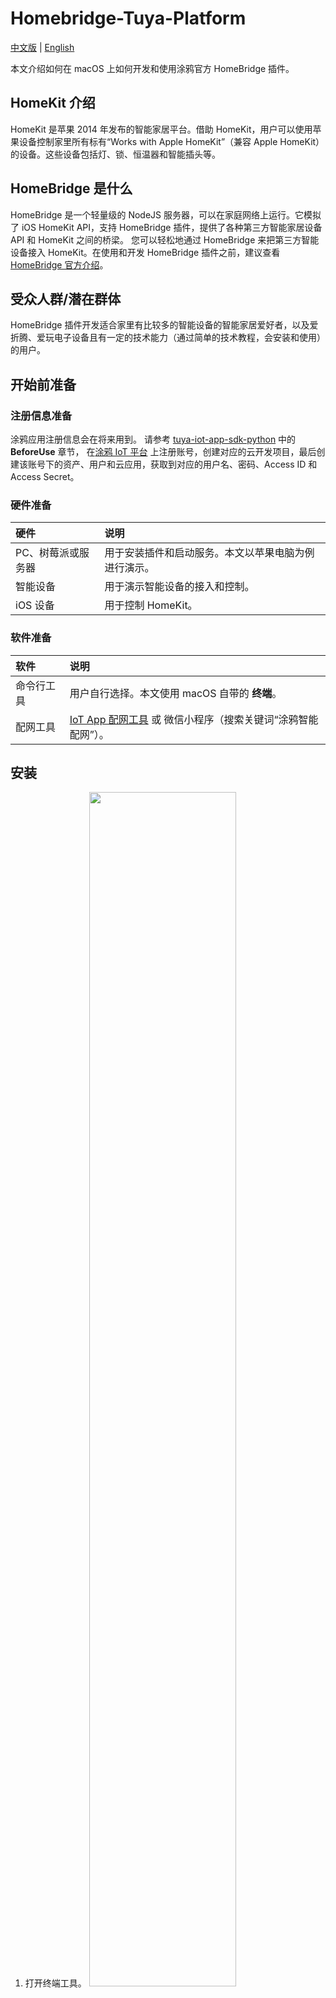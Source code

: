 Homebridge-Tuya-Platform
========================
[中文版](README_zh.md) | [English](README.md)

本文介绍如何在 macOS 上如何开发和使用涂鸦官方 HomeBridge 插件。

## HomeKit 介绍
HomeKit 是苹果 2014 年发布的智能家居平台。借助 HomeKit，用户可以使用苹果设备控制家里所有标有“Works with Apple HomeKit”（兼容 Apple HomeKit）的设备。这些设备包括灯、锁、恒温器和智能插头等。

## HomeBridge 是什么
HomeBridge 是一个轻量级的 NodeJS 服务器，可以在家庭网络上运行。它模拟了 iOS HomeKit API，支持 HomeBridge 插件，提供了各种第三方智能家居设备 API 和 HomeKit 之间的桥梁。
您可以轻松地通过 HomeBridge 来把第三方智能设备接入 HomeKit。在使用和开发 HomeBridge 插件之前，建议查看 [HomeBridge 官方介绍](https://github.com/homebridge/homebridge/blob/master/README.md)。

## 受众人群/潜在群体
HomeBridge 插件开发适合家里有比较多的智能设备的智能家居爱好者，以及爱折腾、爱玩电子设备且有一定的技术能力（通过简单的技术教程，会安装和使用）的用户。

## 开始前准备

### 注册信息准备
涂鸦应用注册信息会在将来用到。
请参考 [tuya-iot-app-sdk-python](https://github.com/tuya/tuya-iot-app-sdk-python/blob/master/README.md) 中的 **BeforeUse** 章节， 在[涂鸦 IoT 平台](https://iot.tuya.com) 上注册账号，创建对应的云开发项目，最后创建该账号下的资产、用户和云应用，获取到对应的用户名、密码、Access ID 和 Access Secret。

### 硬件准备
|硬件|说明|
|:----|:----|
|PC、树莓派或服务器|用于安装插件和启动服务。本文以苹果电脑为例进行演示。|
|智能设备|用于演示智能设备的接入和控制。|
|iOS 设备|用于控制 HomeKit。|

### 软件准备
|软件|说明|
|:----|:----|
|命令行工具|用户自行选择。本文使用 macOS 自带的 **终端**。|
|配网工具|[IoT App 配网工具](https://images.tuyacn.com/smart/docs/activate-tool-app-release.apk) 或 微信小程序（搜索关键词“涂鸦智能配网”）。|

## 安装
1. 打开终端工具。
    <img src="https://airtake-public-data-1254153901.cos.ap-shanghai.myqcloud.com/goat/20210422/84efef3d1ca1435a898455f0c4c7ed48.png" width="70%">
2. 参考 [HomeBridge 官方文档](https://github.com/homebridge/homebridge/blob/master/README.md) 安装 HomeBridge。
3. 安装 Tuya HomeBridge 插件。
    >**注意**：如果在安装过程中遇到问题，可尝试在命令行之前加上 sudo，将执行命令角色权限变更为管理员。
    1. 安装插件。
        ```
        npm install homebridge-tuya-platform
        ```
         ![](https://airtake-public-data-1254153901.cos.ap-shanghai.myqcloud.com/goat/20210422/7f7c8a97e9d74a32aca805371cce532f.png)       
    2. 等待安装完成，判断是否安装成功。详细过程可以参考下面的视频。

        [![asciicast](https://asciinema.org/a/t6GY37mDPbfeG6AXVxuwROBlC.svg)](https://asciinema.org/a/t6GY37mDPbfeG6AXVxuwROBlC?autoplay=1)
        
## 配置
在使用之前，需要先配置 HomeBridge 插件中的 config.json 文件。
1. 进入 homebridge-tuya-platform 目录。
    ```
    cd ./node_modules/homebridge-tuya-platform
    ```
    ![](https://airtake-public-data-1254153901.cos.ap-shanghai.myqcloud.com/goat/20210422/0ada6960db6b4ea2957865c28096dec8.png)
2. 进入 config 目录。
    ```
    cd ./config 
    ```
3. 编辑 config.json 文件。
    ```
    vim config.json
    ```
4. 在 `options` 中填入注册信息准备过程中获取到的用户名、密码、Access ID 和 Access Secret。其中，`lang` 默认为 en，`endPoint` 为当前 Tuya open API 服务的域名。
        <img src="https://images.tuyacn.com/app/Hanh/config.json.png" alt="编辑注册信息" style="zoom:100%;" />
5. 保存并退出编辑。

## 启动 Tuya HomeBridge 插件
1. 回到 homebridge-tuya-platform 根目录。
    ```
    cd ..
    ```
2. 启动插件。
    ```
    homebridge -D -U ./config/ -P ./ 
    ```
    [![asciicast](https://asciinema.org/a/2gaFGeKXZtEF1pmOhqTG41M30.svg)](https://asciinema.org/a/2gaFGeKXZtEF1pmOhqTG41M30?autoplay=1)
## 使用
打开苹果设备，在 App Store 中安装苹果官方“家庭” 应用软件，通过扫描启动插件步骤中的二维码，或者输入 8 位数字的 Pin 值（Pin 值也可在 Config.json 文件中找到）来添加配件。

## 开发插件与贡献代码
========================
您可以 fork 仓库代码分支，按照安装、配置、使用 tuya 插件的步骤，将代码启动起来。

### 开发环境搭建
------------------------
```
—-VSCode
—-engines
    "node": “>=0.12.0”
    "homebridge": ">=0.2.0"
—-dependencies
    "axios": “^0.21.1",
    "crypto-js": “^4.0.0”, 
    "mqtt": “^4.2.6",
    "uuid": "^8.3.2"
```

### 品类扩充
------------------------
#### 一、插件的实现部分的原理简介
<img src="https://images.tuyacn.com/app/Hanh/principleflowchart.png" alt="7f02e6c5e6654a882713361ae88a679c" style="zoom:130%;" />

#### 二、需要关注的 js 文件
* 入口文件 index.js。在 addAccessory() 函数中新增你的品类，并创建对应的 xx_accessory.js 文件。
    <img src="https://images.tuyacn.com/app/Hanh/index.js.png" alt="7f02e6c5e6654a882713361ae88a679c" style="zoom:130%;" />

* 文件xx_accessory.js。在xx_accessory.js中，只需在 refreshAccessoryServiceIfNeed() 函数中遍历你所新增品类支持的 function，以及根据支持的 function 生成 Service 对应的 Characteristic。
    <img src="https://images.tuyacn.com/app/Hanh/xx_accessory.js.png" alt="7f02e6c5e6654a882713361ae88a679c" style="zoom:130%;" />
* 文件tuyaopenapi.js：设备相关接口。
* 文件tuyamqttapi.js：支持 MQTT 服务。


### FAQ
#### 常见安装问题
请见 [HomeBridge](https://github.com/homebridge/homebridge/blob/master/README.md) Common Issues。

### Tuya Open API
- login(username, password) 登录
- getDeviceList() 获取账号资产下的所有设备（设备对应Accessory）
- get_assets() 获取人员可操作资产列表
- getDeviceIDList(assetID) 查询资产下的设备ID列表
- getDeviceFunctions(deviceID) 获取设备指令集
- getDeviceInfo(deviceID) 获取单个设备信息
- getDeviceListInfo(devIds = []) 批量获取设备信息
- getDeviceStatus(deviceID) 获取单个设备状态
- getDeviceListStatus(devIds = []) 批量获取设备状态
- sendCommand(deviceID, params) 下发设备命令

### MQTT
- start() 启动mqtt
- stop() 停止mqtt
- addMessageListener(listener) 添加回调函数
- removeMessageListener(listener) 移除回调函数

### 问题反馈

您可以通过 **Github Issue** 或通过 [**工单**](https://service.console.tuya.com) 来进行反馈您所碰到的问题。

### LICENSE
更多信息请参考[LICENSE](LICENSE)文件
